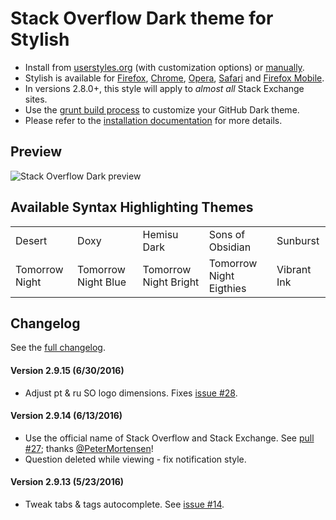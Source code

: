 # Stack Overflow Dark theme for Stylish
- Install from [userstyles.org](http://userstyles.org/styles/35345) (with customization options) or [manually](https://raw.githubusercontent.com/StylishThemes/Stackoverflow-Dark/master/stackoverflow-dark.css).
- Stylish is available for [Firefox](https://addons.mozilla.org/en-US/firefox/addon/2108/), [Chrome](https://chrome.google.com/extensions/detail/fjnbnpbmkenffdnngjfgmeleoegfcffe), [Opera](https://addons.opera.com/en/extensions/details/stylish/), [Safari](http://sobolev.us/stylish/) and [Firefox Mobile](https://addons.mozilla.org/en-US/firefox/addon/2108/).
- In versions 2.8.0+, this style will apply to *almost all* Stack Exchange sites.
- Use the [grunt build process](https://github.com/StylishThemes/StackOverflow-Dark/wiki/Build) to customize your GitHub Dark theme.
- Please refer to the [installation documentation](https://github.com/StylishThemes/StackOverflow-Dark/wiki/Install) for more details.

## Preview

![Stack Overflow Dark preview](http://StylishThemes.github.com/StackOverflow-Dark/images/screenshots/after.png)

## Available Syntax Highlighting Themes

|                |                      |                       |                         |             |
|----------------|----------------------|-----------------------|-------------------------|-------------|
| Desert         | Doxy                 | Hemisu Dark           | Sons of Obsidian        | Sunburst    |
| Tomorrow Night | Tomorrow Night Blue  | Tomorrow Night Bright | Tomorrow Night Eigthies | Vibrant Ink |

## Changelog

See the [full changelog](https://github.com/StylishThemes/Stackoverflow-Dark/wiki).

#### Version 2.9.15 (6/30/2016)

* Adjust pt & ru SO logo dimensions. Fixes [issue #28](https://github.com/StylishThemes/StackOverflow-Dark/issues/28).

#### Version 2.9.14 (6/13/2016)

* Use the official name of Stack Overflow and Stack Exchange. See [pull #27](https://github.com/StylishThemes/StackOverflow-Dark/pull/27); thanks [@PeterMortensen](https://github.com/PeterMortensen)!
* Question deleted while viewing - fix notification style.

#### Version 2.9.13 (5/23/2016)

* Tweak tabs & tags autocomplete. See [issue #14](https://github.com/StylishThemes/StackOverflow-Dark/issues/14).
